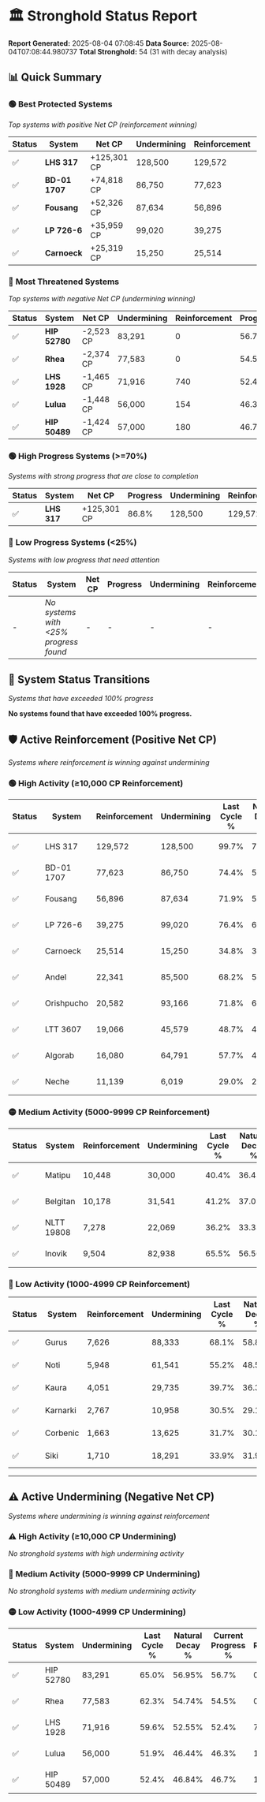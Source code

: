 # 🏛️ Stronghold Status Report

**Report Generated:** 2025-08-04 07:08:45
**Data Source:** 2025-08-04T07:08:44.980737
**Total Stronghold:** 54 (31 with decay analysis)

## 📊 Quick Summary

### 🟢 **Best Protected Systems**
*Top systems with positive Net CP (reinforcement winning)*

| Status | System | Net CP | Undermining | Reinforcement | Progress |
|--------|--------|--------|-------------|---------------|----------|
| ✅ | **LHS 317** | +125,301 CP | 128,500 | 129,572 | 86.8% |
| ✅ | **BD-01 1707** | +74,818 CP | 86,750 | 77,623 | 65.7% |
| ✅ | **Fousang** | +52,326 CP | 87,634 | 56,896 | 63.1% |
| ✅ | **LP 726-6** | +35,959 CP | 99,020 | 39,275 | 66.5% |
| ✅ | **Carnoeck** | +25,319 CP | 15,250 | 25,514 | 33.3% |

### 🔴 **Most Threatened Systems**
*Top systems with negative Net CP (undermining winning)*

| Status | System | Net CP | Undermining | Reinforcement | Progress |
|--------|--------|--------|-------------|---------------|----------|
| ✅ | **HIP 52780** | -2,523 CP | 83,291 | 0 | 56.7% |
| ✅ | **Rhea** | -2,374 CP | 77,583 | 0 | 54.5% |
| ✅ | **LHS 1928** | -1,465 CP | 71,916 | 740 | 52.4% |
| ✅ | **Lulua** | -1,448 CP | 56,000 | 154 | 46.3% |
| ✅ | **HIP 50489** | -1,424 CP | 57,000 | 180 | 46.7% |

### 🟢 **High Progress Systems (>=70%)**
*Systems with strong progress that are close to completion*

| Status | System | Net CP | Progress | Undermining | Reinforcement |
|--------|--------|--------|----------|-------------|---------------|
| ✅ | **LHS 317** | +125,301 CP | 86.8% | 128,500 | 129,572 |

### 🔴 **Low Progress Systems (<25%)**
*Systems with low progress that need attention*

| Status | System | Net CP | Progress | Undermining | Reinforcement |
|--------|--------|--------|----------|-------------|---------------|
| - | *No systems with <25% progress found* | - | - | - | - |
## 🔄 System Status Transitions
*Systems that have exceeded 100% progress*

**No systems found that have exceeded 100% progress.**

## 🛡️ Active Reinforcement (Positive Net CP)
*Systems where reinforcement is winning against undermining*

### 🟢 High Activity (≥10,000 CP Reinforcement)

| Status | System | Reinforcement | Undermining | Last Cycle % | Natural Decay % | Current Progress % | Current CP | Net CP | Activity |
|--------|--------|---------------|-------------|--------------|-----------------|-------------------|------------|--------|----------|
| ✅ | LHS 317 | 129,572 | 128,500 | 99.7% | 74.27% | 86.8% | 868,000 | +125,301 | 🟢 High Reinforcement |
| ✅ | BD-01 1707 | 77,623 | 86,750 | 74.4% | 58.22% | 65.7% | 657,000 | +74,818 | 🟢 High Reinforcement |
| ✅ | Fousang | 56,896 | 87,634 | 71.9% | 57.87% | 63.1% | 631,000 | +52,326 | 🟢 High Reinforcement |
| ✅ | LP 726-6 | 39,275 | 99,020 | 76.4% | 62.90% | 66.5% | 665,000 | +35,959 | 🟢 High Reinforcement |
| ✅ | Carnoeck | 25,514 | 15,250 | 34.8% | 30.77% | 33.3% | 332,999 | +25,319 | 🟢 High Reinforcement |
| ✅ | Andel | 22,341 | 85,500 | 68.2% | 57.74% | 59.7% | 597,000 | +19,588 | 🟢 High Reinforcement |
| ✅ | Orishpucho | 20,582 | 93,166 | 71.8% | 60.73% | 62.5% | 625,000 | +17,672 | 🟢 High Reinforcement |
| ✅ | LTT 3607 | 19,066 | 45,579 | 48.7% | 42.34% | 44.1% | 441,000 | +17,587 | 🟢 High Reinforcement |
| ✅ | Algorab | 16,080 | 64,791 | 57.7% | 49.79% | 51.2% | 512,000 | +14,086 | 🟢 High Reinforcement |
| ✅ | Neche | 11,139 | 6,019 | 29.0% | 27.26% | 28.4% | 284,000 | +11,377 | 🟢 High Reinforcement |

### 🟡 Medium Activity (5000-9999 CP Reinforcement)

| Status | System | Reinforcement | Undermining | Last Cycle % | Natural Decay % | Current Progress % | Current CP | Net CP | Activity |
|--------|--------|---------------|-------------|--------------|-----------------|-------------------|------------|--------|----------|
| ✅ | Matipu | 10,448 | 30,000 | 40.4% | 36.43% | 37.4% | 374,000 | +9,710 | 🟡 Medium Reinforcement |
| ✅ | Belgitan | 10,178 | 31,541 | 41.2% | 37.05% | 38.0% | 380,000 | +9,466 | 🟡 Medium Reinforcement |
| ✅ | NLTT 19808 | 7,278 | 22,069 | 36.2% | 33.33% | 34.0% | 340,000 | +6,695 | 🟡 Medium Reinforcement |
| ✅ | Inovik | 9,504 | 82,938 | 65.5% | 56.56% | 57.2% | 572,000 | +6,359 | 🟡 Medium Reinforcement |

### 🔴 Low Activity (1000-4999 CP Reinforcement)

| Status | System | Reinforcement | Undermining | Last Cycle % | Natural Decay % | Current Progress % | Current CP | Net CP | Activity |
|--------|--------|---------------|-------------|--------------|-----------------|-------------------|------------|--------|----------|
| ✅ | Gurus | 7,626 | 88,333 | 68.1% | 58.82% | 59.3% | 593,000 | +4,758 | 🔵 Low Reinforcement |
| ✅ | Noti | 5,948 | 61,541 | 55.2% | 48.58% | 49.0% | 490,000 | +4,171 | 🔵 Low Reinforcement |
| ✅ | Kaura | 4,051 | 29,735 | 39.7% | 36.36% | 36.7% | 367,000 | +3,404 | 🔵 Low Reinforcement |
| ✅ | Karnarki | 2,767 | 10,958 | 30.5% | 29.13% | 29.4% | 294,000 | +2,742 | 🔵 Low Reinforcement |
| ✅ | Corbenic | 1,663 | 13,625 | 31.7% | 30.15% | 30.3% | 303,000 | +1,533 | 🔵 Low Reinforcement |
| ✅ | Siki | 1,710 | 18,291 | 33.9% | 31.95% | 32.1% | 321,000 | +1,452 | 🔵 Low Reinforcement |


---

## ⚠️ Active Undermining (Negative Net CP)
*Systems where undermining is winning against reinforcement*

### ⚠️ High Activity (≥10,000 CP Undermining)

*No stronghold systems with high undermining activity*

### 🔶 Medium Activity (5000-9999 CP Undermining)

*No stronghold systems with medium undermining activity*

### 🟡 Low Activity (1000-4999 CP Undermining)

| Status | System | Undermining | Last Cycle % | Natural Decay % | Current Progress % | Reinforcement | Current CP | Net CP | Activity |
|--------|--------|-------------|--------------|-----------------|-------------------|---------------|------------|--------|----------|
| ✅ | HIP 52780 | 83,291 | 65.0% | 56.95% | 56.7% | 0 | 567,000 | -2,523 | 🟡 Low Undermining |
| ✅ | Rhea | 77,583 | 62.3% | 54.74% | 54.5% | 0 | 545,000 | -2,374 | 🟡 Low Undermining |
| ✅ | LHS 1928 | 71,916 | 59.6% | 52.55% | 52.4% | 740 | 524,000 | -1,465 | 🟡 Low Undermining |
| ✅ | Lulua | 56,000 | 51.9% | 46.44% | 46.3% | 154 | 462,999 | -1,448 | 🟡 Low Undermining |
| ✅ | HIP 50489 | 57,000 | 52.4% | 46.84% | 46.7% | 180 | 467,000 | -1,424 | 🟡 Low Undermining |
